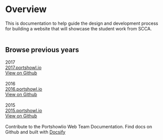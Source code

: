 # Overview 
This is documentation to help guide the design and development process for building a website that will showcase the student work from SCCA.
<br><br>
## Browse previous years
2017<br>
[2017.portshowl.io](https://2017.portshowl.io ':target=_blank')<br>
[View on Github](https://github.com/seviglius/portshowlio17 ':target=_blank') 
<br><br>
2016<br>
[2016.portshowl.io](https://2016.portshowl.io ':target=_blank')<br>
[View on Github](https://github.com/seviglius/portshowlio16 ':target=_blank') 
<br><br>
2015<br>
[2015.portshowl.io](https://2015.portshowl.io ':target=_blank')<br>
[View on Github](https://github.com/seviglius/portshowlio15 ':target=_blank') 
<br><br>
Contribute to the Portshowlio Web Team Documentation. Find docs on Github and built with [Docsify](https://docsify.js.org/ ':target=_blank')


